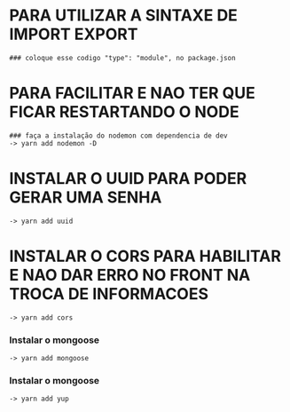 # PARA UTILIZAR A SINTAXE DE IMPORT EXPORT

    ### coloque esse codigo "type": "module", no package.json

# PARA FACILITAR E NAO TER QUE FICAR RESTARTANDO O NODE

    ### faça a instalação do nodemon com dependencia de dev
    -> yarn add nodemon -D

# INSTALAR O UUID PARA PODER GERAR UMA SENHA

    -> yarn add uuid

# INSTALAR O CORS PARA HABILITAR E NAO DAR ERRO NO FRONT NA TROCA DE INFORMACOES

    -> yarn add cors

### Instalar o mongoose

    -> yarn add mongoose

### Instalar o mongoose

    -> yarn add yup
